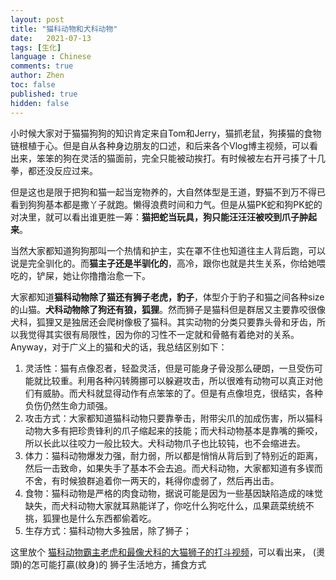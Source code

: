 ```yaml
---
layout: post
title: "猫科动物和犬科动物"
date:   2021-07-13
tags: [生化]
language : Chinese
comments: true
author: Zhen
toc: false
published: true
hidden: false
---
```

小时候大家对于猫猫狗狗的知识肯定来自Tom和Jerry，猫抓老鼠，狗揍猫的食物链根植于心。但是自从各种身边朋友的口述，和后来各个Vlog博主视频，可以看出来，笨笨的狗在灵活的猫面前，完全只能被动挨打。有时候被左右开弓揍了十几拳，都还没反应过来。

但是这也是限于把狗和猫一起当宠物养的，大自然体型是王道，野猫不到万不得已看到狗狗基本都是撒丫子就跑。懒得浪费时间和力气。但是从猫PK蛇和狗PK蛇的对决里，就可以看出谁更胜一筹：**猫把蛇当玩具，狗只能汪汪汪被咬到爪子肿起来**。

当然大家都知道狗狗那叫一个热情和护主，实在罩不住也知道往主人背后跑，可以说是完全驯化的。而**猫主子还是半驯化的**，高冷，跟你也就是共生关系，你给她喂吃的，铲屎，她让你撸撸治愈一下。

大家都知道**猫科动物除了猫还有狮子老虎，豹子**，体型介于豹子和猫之间各种size的山猫。**犬科动物除了狗还有狼，狐狸**。然而狮子是猫科但是群居又主要靠咬很像犬科，狐狸又是独居还会爬树像极了猫科。其实动物的分类只要靠头骨和牙齿，所以我觉得其实很有局限性，因为你的习性不一定就和骨骼有着绝对的关系。Anyway，对于广义上的猫和犬的话，我总结区别如下：

 1. 灵活性：猫有点像忍者，轻盈灵活，但是可能身子骨没那么硬朗，一旦受伤可能就比较重。利用各种闪转腾挪可以躲避攻击，所以很难有动物可以真正对他们有威胁。而犬科就显得动作有点笨笨的了。但是有点像坦克，很结实，各种负伤仍然生命力顽强。
 2. 攻击方式：大家都知道猫科动物只要靠拳击，附带尖爪的加成伤害，所以猫科动物大多有把珍贵锋利的爪子缩起来的技能；而犬科动物基本是靠嘴的撕咬，所以长此以往咬力一般比较大。犬科动物爪子也比较钝，也不会缩进去。
 3. 体力：猫科动物爆发力强，耐力弱，所以都是悄悄从背后到了特别近的距离，然后一击致命，如果失手了基本不会去追。而犬科动物，大家都知道有多锲而不舍，有时候狼群追着你一两天的，耗得你虚弱了，然后再出击。
 4. 食物：猫科动物是严格的肉食动物，据说可能是因为一些基因缺陷造成的味觉缺失，而犬科动物大家就耳熟能详了，你吃什么狗吃什么，瓜果蔬菜统统不挑，狐狸也是什么东西都偷着吃。
 5. 生存方式：猫科动物大多独居，除了狮子；



这里放个 [猫科动物霸主老虎和最像犬科的大猫狮子的打斗视频](https://youtu.be/jdKTR8VXYwE)，可以看出来，
(燙頭)的怎可能打贏(紋身)的
狮子生活地方，捕食方式
<!--stackedit_data:
eyJoaXN0b3J5IjpbLTIxMDAwMTI0MTMsLTE3NTY2NzkxNzIsLT
E1MTQ2MDEyMTUsNTU5NzQ1MDAxLC0xNjc4MzIyMTEsOTE3ODQ4
NTA1LC04ODc0MTMwOTYsLTI3OTY5ODc4MF19
-->